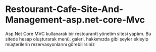 # Restourant-Cafe-Site-And-Management-asp.net-core-Mvc
Asp.Net Core MVC kullanarak bir restourantt yönetim sitesi yaptım. Bu sitede hesap oluşturarak menü, galeri, hakkımızda gibi şeyler ekleyip müşterilerin rezervasyonlarını görebilirsiniz
